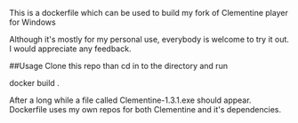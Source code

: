 This is a dockerfile which can be used to build my fork of Clementine player for Windows

Although it's mostly for my personal use, everybody is welcome to try it out. I would appreciate any feedback.

##Usage
Clone this repo than cd in to the directory and run

docker build .

After a long while a file called Clementine-1.3.1.exe should appear. Dockerfile uses my own repos for both Clementine and it's dependencies.
